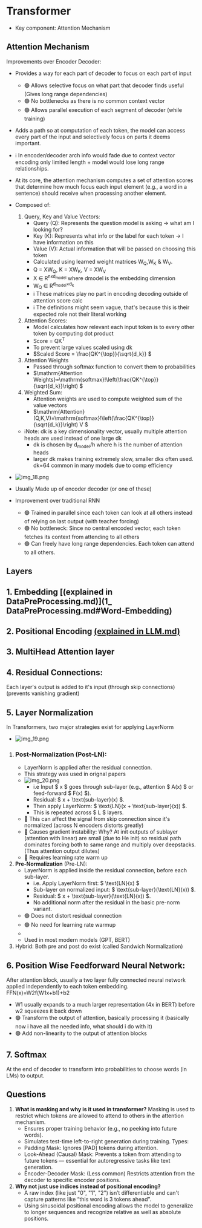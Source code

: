 # Transformer

- Key component: Attention Mechanism

## Attention Mechanism

Improvements over Encoder Decoder:

- Provides a way for each part of decoder to focus on each part of input
    - 🟢 Allows selective focus on what part that decoder finds useful (Gives long range dependencies)
    - 🟢 No bottlenecks as there is no common context vector
    - 🟢 Allows parallel execution of each segment of decoder (while training)

- Adds a path so at computation of each token, the model can access every part of the input and selectively focus on
  parts it deems important.
- ℹ️ In encoder/decoder arch info would fade due to context vector encoding only limited length + model would lose long
  range relationships.
- At its core, the attention mechanism computes a set of attention scores that determine how much focus each input
  element (e.g., a word in a sentence) should receive when processing another element.
- Composed of:
    1. Query, Key and Value Vectors:
        - Query (Q): Represents the question model is asking -> what am I looking for?
        - Key (K): Represents what info or the label for each token -> I have information on this
        - Value (V): Actual information that will be passed on choosing this token
        - Calculated using learned weight matrices W<sub>Q</sub>,W<sub>K</sub> & W<sub>V</sub>.
        - Q = XW<sub>Q</sub>, K = XW<sub>K</sub>, V = XW<sub>V</sub>
        - X ∈ R<sup>nxd<sub>model</sub></sup> where dmodel is the embedding dimension
        - W<sub>Q</sub> ∈ R<sup>d<sub>model</sub>×d<sub>k</sub></sup>
        - ℹ️ These matrices play no part in encoding decoding outside of attention score calc
        - ℹ️ The definitions might seem vague, that's because this is their expected role not their literal working
    2. Attention Scores:
        - Model calculates how relevant each input token is to every other token by computing dot product
        - Score = QK<sup>T</sup>
        - To prevent large values scaled using dk
        - $Scaled Score = \frac{QK^{\top}}{\sqrt{d_k}} $
    3. Attention Weights
        - Passed through softmax function to convert them to probabilities
        - $\mathrm{Attention Weights}=\mathrm{softmax}\!\left(\frac{QK^{\top}}{\sqrt{d_k}}\right) $
    4. Weighted Sum:
        - Attention weights are used to compute weighted sum of the value vectors
        - $\mathrm{Attention}(Q,K,V)=\mathrm{softmax}\!\left(\frac{QK^{\top}}{\sqrt{d_k}}\right) V $

    - ℹ️Note: dk is a key dimensionality vector, usually multiple attention heads are used instead of one large dk
        - dk is chosen by d<sub>model</sub>/h where h is the number of attention heads
        - larger dk makes training extremely slow, smaller dks often used. dk=64 common in many models due to comp
          efficiency

- ![img_18.png](img_18.png)
- Usually Made up of encoder decoder (or one of these)
- Improvement over traditional RNN
    - 🟢 Trained in parallel since each token can look at all others instead of relying on last output (with teacher
      forcing)
    - 🟢 No bottleneck: Since no central encoded vector, each token fetches its context from attending to all others
    - 🟢 Can freely have long range dependencies. Each token can attend to all others.

## Layers

## 1. **Embedding** [(explained in DataPreProcessing.md)](1_ DataPreProcessing.md#Word-Embedding)

## 2. **Positional** Encoding [(explained in LLM.md)](5_LLM.md#positional-encoding)

## 3. **MultiHead** Attention layer

## 4. **Residual Connections**:

Each layer's output is added to it's input (through skip connections) (prevents vanishing gradient)

## 5. **Layer Normalization**

In Transformers, two major strategies exist for applying LayerNorm

- ![img_19.png](img_19.png)

1. ### **Post-Normalization** (Post-LN):
    - LayerNorm is applied after the residual connection.
    - This strategy was used in orignal papers
    - ![img_20.png](img_20.png)
        - i.e Input $ x $ goes through sub-layer (e.g., attention $ A(x) $ or feed-forward $ F(x) $).
        - Residual: $ x + \text{sub-layer}(x) $.
        - Then apply LayerNorm: $ \text{LN}(x + \text{sub-layer}(x)) $.
        - This is repeated across $ L $ layers.
    - 🔴 This can affect the signal from skip connection since it's normalized (across N encoders distorts greatly)
    - 🔴 Causes gradient instability: Why? At init outputs of sublayer (attention with linear) are small (due to He init)
      so residual path
      dominates forcing both to same range and multiply over deepstacks.(Thus attention output dilutes)
    - 🔴 Requires learning rate warm up
2. **Pre-Normalization** (Pre-LN):
    - LayerNorm is applied inside the residual connection, before each sub-layer.
        - i.e. Apply LayerNorm first: $ \text{LN}(x) $
        - Sub-layer on normalized input: $ \text{sub-layer}(\text{LN}(x)) $.
        - Residual: $ x + \text{sub-layer}(\text{LN}(x)) $.
        - No additional norm after the residual in the basic pre-norm variant.
    - 🟢 Does not distort residual connection
    - 🟢 No need for learning rate warmup
    -
    - Used in most modern models (GPT, BERT)
3. Hybrid: Both pre and post do exist (called Sandwich Normalization)

## 6. Position Wise Feedforward Neural Network:

After attention block, usually a two layer fully connected neural network applied independently to each token
embedding.  
FFN(x)=W2​f(W1​x+b1​)+b2​

- W1 usually expands to a much larger representation (4x in BERT) before w2 squeezes it back down
- 🟢 Transform the output of attention, basically processing it (basically now i have all the needed info, what should i
  do with it)
- 🟢 Add non-linearity to the output of attention blocks

## 7. Softmax

At the end of decoder to transform into probabilities to choose words (in LMs) to output.

## Questions

1. **What is masking and why is it used in transformer?**
   Masking is used to restrict which tokens are allowed to attend to others in the attention mechanism.
   - Ensures proper training behavior (e.g., no peeking into future words).
   - Simulates test-time left-to-right generation during training.
   Types:
   - Padding Mask: Ignores [PAD] tokens during attention.
   - Look-Ahead (Causal) Mask: Prevents a token from attending to future tokens — essential for autoregressive
   tasks like text generation.
   - Encoder-Decoder Mask: (Less common) Restricts attention from the decoder to specific encoder positions.
2. **Why not just use indices instead of positional encoding?**
   - A raw index (like just "0", "1", "2") isn’t differentiable and can't capture patterns like “this word is 3
   tokens ahead”.
   - Using sinusoidal positional encoding allows the model to generalize to longer sequences and recognize
   relative as well as absolute positions.